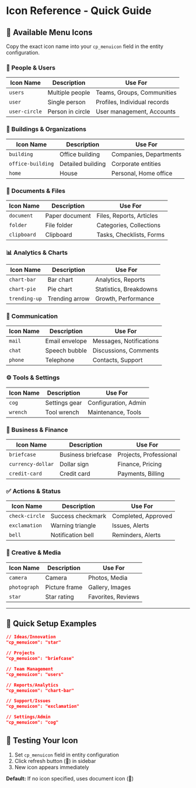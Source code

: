 # Icon Reference - Quick Guide

## 🎨 Available Menu Icons

Copy the exact icon name into your `cp_menuicon` field in the entity configuration.

### 👥 People & Users
| Icon Name | Description | Use For |
|-----------|-------------|---------|
| `users` | Multiple people | Teams, Groups, Communities |
| `user` | Single person | Profiles, Individual records |
| `user-circle` | Person in circle | User management, Accounts |

### 🏢 Buildings & Organizations  
| Icon Name | Description | Use For |
|-----------|-------------|---------|
| `building` | Office building | Companies, Departments |
| `office-building` | Detailed building | Corporate entities |
| `home` | House | Personal, Home office |

### 📄 Documents & Files
| Icon Name | Description | Use For |
|-----------|-------------|---------|
| `document` | Paper document | Files, Reports, Articles |
| `folder` | File folder | Categories, Collections |
| `clipboard` | Clipboard | Tasks, Checklists, Forms |

### 📊 Analytics & Charts  
| Icon Name | Description | Use For |
|-----------|-------------|---------|
| `chart-bar` | Bar chart | Analytics, Reports |
| `chart-pie` | Pie chart | Statistics, Breakdowns |
| `trending-up` | Trending arrow | Growth, Performance |

### 💬 Communication
| Icon Name | Description | Use For |
|-----------|-------------|---------|
| `mail` | Email envelope | Messages, Notifications |
| `chat` | Speech bubble | Discussions, Comments |
| `phone` | Telephone | Contacts, Support |

### ⚙️ Tools & Settings
| Icon Name | Description | Use For |
|-----------|-------------|---------|
| `cog` | Settings gear | Configuration, Admin |
| `wrench` | Tool wrench | Maintenance, Tools |

### 💼 Business & Finance
| Icon Name | Description | Use For |
|-----------|-------------|---------|
| `briefcase` | Business briefcase | Projects, Professional |
| `currency-dollar` | Dollar sign | Finance, Pricing |
| `credit-card` | Credit card | Payments, Billing |

### ✅ Actions & Status  
| Icon Name | Description | Use For |
|-----------|-------------|---------|
| `check-circle` | Success checkmark | Completed, Approved |
| `exclamation` | Warning triangle | Issues, Alerts |
| `bell` | Notification bell | Reminders, Alerts |

### 🎨 Creative & Media
| Icon Name | Description | Use For |
|-----------|-------------|---------|
| `camera` | Camera | Photos, Media |
| `photograph` | Picture frame | Gallery, Images |
| `star` | Star rating | Favorites, Reviews |

---

## 🎯 Quick Setup Examples

```json
// Ideas/Innovation
"cp_menuicon": "star"

// Projects  
"cp_menuicon": "briefcase"

// Team Management
"cp_menuicon": "users"

// Reports/Analytics
"cp_menuicon": "chart-bar"

// Support/Issues
"cp_menuicon": "exclamation"

// Settings/Admin
"cp_menuicon": "cog"
```

## 🔄 Testing Your Icon

1. Set `cp_menuicon` field in entity configuration
2. Click refresh button (🔄) in sidebar 
3. New icon appears immediately

**Default:** If no icon specified, uses document icon (📄)
